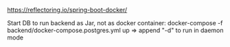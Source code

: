 https://reflectoring.io/spring-boot-docker/

Start DB to run backend as Jar, not as docker container:
docker-compose -f backend/docker-compose.postgres.yml up
	=> append "-d" to run in daemon mode
